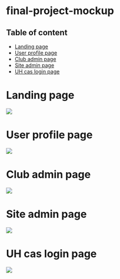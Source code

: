 # final-project-mockup

## Table of content
 * [Landing page](#landing)
 * [User profile page](#profile) 
 * [Club admin page](#club)
 * [Site admin page](#site)
 * [UH cas login page](#cas)
 
 # Landing page
 ![](images/landing-page.png)
 
 # User profile page
 ![](images/profile-page.png)
 
 # Club admin page
 ![](images/club-admin.png)
 
 # Site admin page
 ![](images/site-admin.png)
 
 # UH cas login page
 ![](images/cas.png)
